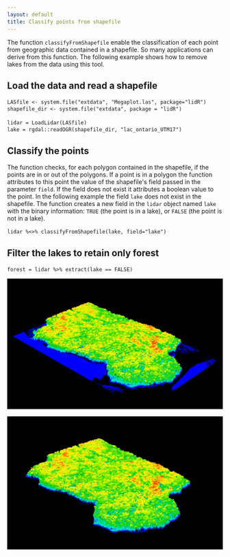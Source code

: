 ```yaml
---
layout: default
title: Classify points from shapefile
---
```


The function `classifyFromShapefile` enable the classification of each point from geographic data contained in a shapefile. So many applications can derive from this function. The following example shows how to remove lakes from the data using this tool.

## Load the data and read a shapefile

    LASfile <- system.file("extdata", "Megaplot.las", package="lidR")
    shapefile_dir <- system.file("extdata", package = "lidR")
    
    lidar = LoadLidar(LASfile)
    lake = rgdal::readOGR(shapefile_dir, "lac_ontario_UTM17")
    
## Classify the points

The function checks, for each polygon contained in the shapefile, if the points are in or out of the polygons. If a point is in a polygon the function attributes to this point the value of the shapefile's field passed in the parameter `field`. If the field does not exist it attributes a boolean value to the point. In the following example the field `lake` does not exist in the shapefile. The function creates a new field in the `lidar` object named `lake` with the binary information: `TRUE` (the point is in a lake), or `FALSE` (the point is not in a lake).

    lidar %<>% classifyFromShapefile(lake, field="lake")
    
## Filter the lakes to retain only forest

    forest = lidar %>% extract(lake == FALSE)
    
![](images/plot3d_1.jpg)

![](images/plot3d_-lake.jpg)
